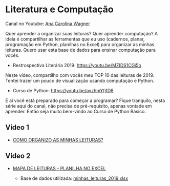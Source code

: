 # Literatura e Computação

Canal no Youtube: [Ana Carolina Wagner](https://www.youtube.com/channel/UCD-w2OH-hCH2aVqFCnKJOHQ)

Quer aprender a organizar suas leituras? Quer aprender computação? A ideia é compartilhar as ferramentas que eu uso (cadernos, planar, programação em Python, planilhas no Excel) para organizar as 
minhas leituras. Quero usar esta base de dados para ensinar computação para vocês. 

* Restrospectiva Literária 2019: https://youtu.be/MZIDS1CGi5o

Neste vídeo, compartilho com vocês meu TOP 10 das leituras de 2019.  Tentei trazer um pouco de visualização usando computação e Python. 

* Curso de Python: https://youtu.be/avzhmYfjfD8

E aí você está preparado para começar a programar? Fique tranquilo, nesta série aqui do canal, não precisa de pré-requisito, apenas vontade em aprender.  Então seja muito bem-vindo ao Curso de Python Básico. 

## Vídeo 1
* [COMO ORGANIZO AS MINHAS LEITURAS?](https://youtu.be/kwonaKASck4)

## Vídeo 2
* [MAPA DE LEITURAS - PLANILHA NO EXCEL](https://youtu.be/3s9hxIPgNYw)

  * Base de dados utilizada: [minhas_leituras_2019.xlsx](https://github.com/anacwagner/LiteraComp/blob/master/minhas_leituras_2019.xlsx)
